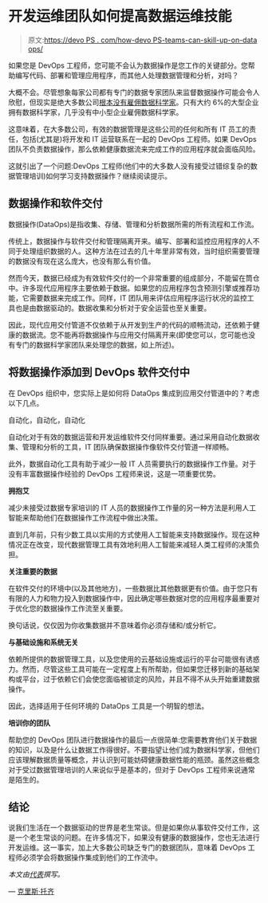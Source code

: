# 开发运维团队如何提高数据运维技能

> 原文:[https://devo PS . com/how-devo PS-teams-can-skill-up-on-data ops/](https://devops.com/how-devops-teams-can-skill-up-on-dataops/)

如果您是 DevOps 工程师，您可能不会认为数据操作是您工作的关键部分。您帮助编写代码、部署和管理应用程序，而其他人处理数据管理和分析，对吗？

大概不会。尽管想象每家公司都有专门的数据专家团队来监督数据操作可能会令人欣慰，但现实是绝大多数公司[根本没有雇佣数据科学家](https://www.stitchdata.com/blog/how-many-companies-actually-have-big-data-skills/)。只有大约 6%的大型企业拥有数据科学家，几乎没有中小型企业雇佣数据科学家。

这意味着，在大多数公司，有效的数据管理是这些公司的任何和所有 IT 员工的责任，包括(尤其是)将开发和 IT 运营联系在一起的 DevOps 工程师。如果 DevOps 团队不负责数据操作，那么依赖健康数据流来完成工作的应用程序就会面临风险。

这就引出了一个问题:DevOps 工程师(他们中的大多数人没有接受过错综复杂的数据管理培训)如何学习支持数据操作？继续阅读提示。

## 数据操作和软件交付

数据操作(DataOps)是指收集、存储、管理和分析数据所需的所有流程和工作流。

传统上，数据操作与软件交付和管理隔离开来。编写、部署和监控应用程序的人不同于处理组织数据的人。这种方法在过去的几十年里非常有效，当时组织需要管理的数据没有现在这么庞大，也没有那么有价值。

然而今天，数据已经成为有效软件交付的一个非常重要的组成部分，不能留在筒仓中。许多现代应用程序主要依赖于数据。如果您的应用程序包含预测引擎或推荐功能，它需要数据来完成工作。同样，IT 团队用来评估应用程序运行状况的监控工具也是由数据驱动的。数据收集和分析对于安全运营也至关重要。

因此，现代应用交付管道不仅依赖于从开发到生产的代码的顺畅流动，还依赖于健康的数据流。您不能再将数据操作与应用交付隔离开来(即使您可以，您可能也没有专门的数据科学家团队来处理您的数据，如上所述)。

## 将数据操作添加到 DevOps 软件交付中

在 DevOps 组织中，您实际上是如何将 DataOps 集成到应用交付管道中的？考虑以下几点。

自动化，自动化，自动化

自动化对于有效的数据运营和开发运维软件交付同样重要。通过采用自动化数据收集、管理和分析的工具，IT 团队确保数据操作像软件交付管道一样顺畅。

此外，数据自动化工具有助于减少一般 IT 人员需要执行的数据操作工作量。对于没有丰富数据操作经验的 DevOps 工程师来说，这是一项重要优势。

**拥抱艾**

减少未接受过数据专家培训的 IT 人员的数据操作工作量的另一种方法是利用人工智能来帮助他们在数据操作工作流程中做出决策。

直到几年前，只有少数工具以实用的方式使用人工智能来支持数据操作。现在这种情况正在改变，现代数据管理工具有效地利用人工智能来减轻人类工程师的决策负担。

**关注重要的数据**

在软件交付的环境中(以及其他地方)，一些数据比其他数据更有价值。由于您只有有限的人力和物力投入到数据操作中，因此确定哪些数据对您的应用程序最重要对于优化您的数据操作工作流至关重要。

换句话说，仅仅因为你收集数据并不意味着你必须存储和/或分析它。

**与基础设施和系统无关**

依赖所提供的数据管理工具，以及您使用的云基础设施或运行的平台可能很有诱惑力。然而，尽管这些工具可能在一定程度上有所帮助，但如果您迁移到新的基础架构或平台，过于依赖它们会使您面临被锁定的风险，并且不得不从头开始重建数据操作。

因此，选择适用于任何环境的 DataOps 工具是一个明智的想法。

**培训你的团队**

帮助您的 DevOps 团队进行数据操作的最后一点很简单:您需要教育他们关于数据的知识，以及是什么让数据工作得很好。不要指望让他们成为数据科学家，但他们应该理解数据质量等概念，并认识到可能妨碍健康数据性能的瓶颈。虽然这些概念对于受过数据管理培训的人来说似乎是基本的，但对于 DevOps 工程师来说通常是陌生的。

## 结论

说我们生活在一个数据驱动的世界是老生常谈。但是如果你从事软件交付工作，这是一个老生常谈的问题。在许多情况下，如果没有健康的数据操作，您也无法进行开发运维。这一事实，加上大多数公司缺乏专门的数据团队，意味着 DevOps 工程师必须学会将数据操作集成到他们的工作流中。

*本文由[代表](https://unraveldata.com/)撰写。*

— [克里斯·托齐](https://devops.com/author/chris-tozzi/)
